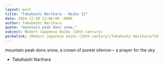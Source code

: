 ```yaml
---
layout: post
title: "Takahashi Narihara - Haiku 12"
date: 2024-12-30 12:00:00 -0000
author: Takahashi Narihara
quote: "mountain peak dons snow,"
subject: Modern Japanese Haiku (20th century)
permalink: /Modern Japanese Haiku (20th century)/Takahashi Narihara/Takahashi Narihara - Haiku 12
---
```


mountain peak dons snow,
a crown of purest silence—
a prayer for the sky

- Takahashi Narihara
